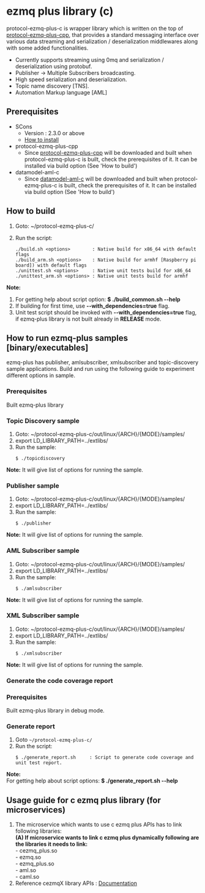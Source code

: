 # ezmq plus library (c)

protocol-ezmq-plus-c is wrapper library which is written on the top of [protocol-ezmq-plus-cpp](https://github.sec.samsung.net/RS7-EdgeComputing/protocol-ezmq-plus-cpp), that provides a standard messaging interface over various data streaming and serialization / deserialization middlewares along with some added functionalities.</br>
  - Currently supports streaming using 0mq and serialization / deserialization using protobuf.
  - Publisher -> Multiple Subscribers broadcasting.
  - High speed serialization and deserialization.
  - Topic name discovery [TNS]. 
  - Automation Markup language [AML]


## Prerequisites ##
- SCons
  - Version : 2.3.0 or above
  - [How to install](http://scons.org/doc/2.3.0/HTML/scons-user/c95.html)
- protocol-ezmq-plus-cpp
  - Since [protocol-ezmq-plus-cpp](https://github.sec.samsung.net/RS7-EdgeComputing/protocol-ezmq-plus-cpp) will be downloaded and built when protocol-ezmq-plus-c is built, check the prerequisites of it. It can be installed via build option (See 'How to build')  
- datamodel-aml-c
  - Since [datamodel-aml-c](https://github.sec.samsung.net/RS7-EdgeComputing/datamodel-aml-c) will be downloaded and built when protocol-ezmq-plus-c is built, check the prerequisites of it. It can be installed via build option (See 'How to build')  

## How to build ##
1. Goto: ~/protocol-ezmq-plus-c/
2. Run the script:

   ```
   ./build.sh <options>        : Native build for x86_64 with default flags
   ./build_arm.sh <options>    : Native build for armhf [Raspberry pi board]) with default flags
   ./unittest.sh <options>     : Native unit tests build for x86_64
   ./unittest_arm.sh <options> : Native unit tests build for armhf
   ```

**Note:** </br>
1. For getting help about script option: **$ ./build_common.sh --help** </br>
2. If building for first time, use **--with_dependencies=true** flag.</br>
3. Unit test script should be invoked with **--with_dependencies=true** flag, if ezmq-plus library is not built already in **RELEASE** mode.

## How to run ezmq-plus samples [binary/executables] ##
ezmq-plus has publisher, amlsubscriber, xmlsubscriber and topic-discovery sample applications. Build and run using the following guide to experiment different options in sample.

### Prerequisites ###
 Built ezmq-plus library

### Topic Discovery sample ###
1. Goto: ~/protocol-ezmq-plus-c/out/linux/{ARCH}/{MODE}/samples/
2. export LD_LIBRARY_PATH=../extlibs/
3. Run the sample:
    ```
    $ ./topicdiscovery
    ```
**Note:** It will give list of options for running the sample. 

### Publisher sample ###
1. Goto: ~/protocol-ezmq-plus-c/out/linux/{ARCH}/{MODE}/samples/
2. export LD_LIBRARY_PATH=../extlibs/
3. Run the sample:
    ```
    $ ./publisher
    ```
**Note:** It will give list of options for running the sample. 

### AML Subscriber sample ###
1. Goto: ~/protocol-ezmq-plus-c/out/linux/{ARCH}/{MODE}/samples/
2. export LD_LIBRARY_PATH=../extlibs/
3. Run the sample:
    ```
    $ ./amlsubscriber
    ```
**Note:** It will give list of options for running the sample.  

### XML Subscriber sample ###
1. Goto: ~/protocol-ezmq-plus-c/out/linux/{ARCH}/{MODE}/samples/
2. export LD_LIBRARY_PATH=../extlibs/
3. Run the sample:
    ```
    $ ./xmlsubscriber
    ```
**Note:** It will give list of options for running the sample. 

### Generate the code coverage report

### Prerequisites ###
 Built ezmq-plus library in debug mode.

### Generate report ###
1. Goto `~/protocol-ezmq-plus-c/` </br>
2. Run the script:
   ```
   $ ./generate_report.sh     : Script to generate code coverage and unit test report.
   ```
**Note:** </br>
For getting help about script options: **$ ./generate_report.sh --help** </br>

## Usage guide for c ezmq plus library (for microservices)

1. The microservice which wants to use c ezmq plus APIs has to link following libraries:</br>
   **(A) If microservice wants to link c ezmq plus dynamically following are the libraries it needs to link:**</br>
        - cezmq_plus.so</br>
        - ezmq.so</br>
        - ezmq_plus.so </br>
        - aml.so</br>
        - caml.so </br>
2. Reference cezmqX library APIs : [Documentation](docs/doxygen/docs/html/index.html)
